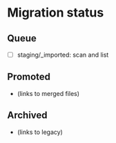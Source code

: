 <!-- status: stub; target: 150+ words -->
# Migration status

## Queue
- [ ] staging/_imported: scan and list

## Promoted
- (links to merged files)

## Archived
- (links to legacy)

